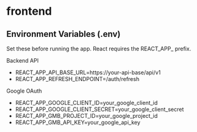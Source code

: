 # frontend

## Environment Variables (.env)

Set these before running the app. React requires the REACT_APP_ prefix.

Backend API
- REACT_APP_API_BASE_URL=https://your-api-base/api/v1
- REACT_APP_REFRESH_ENDPOINT=/auth/refresh

Google OAuth
- REACT_APP_GOOGLE_CLIENT_ID=your_google_client_id
- REACT_APP_GOOGLE_CLIENT_SECRET=your_google_client_secret
- REACT_APP_GMB_PROJECT_ID=your_google_project_id
- REACT_APP_GMB_API_KEY=your_google_api_key


